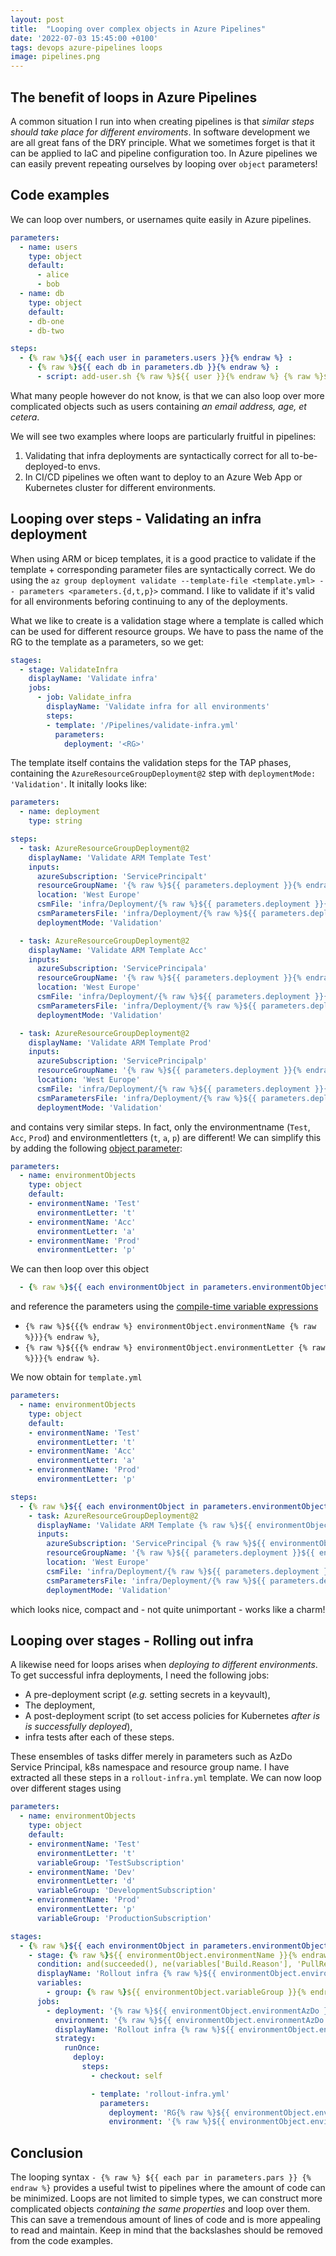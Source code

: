 ```yaml
---
layout: post
title:  "Looping over complex objects in Azure Pipelines"
date: '2022-07-03 15:45:00 +0100'
tags: devops azure-pipelines loops
image: pipelines.png
---
```


## The benefit of loops in Azure Pipelines
A common situation I run into when creating pipelines is that *similar steps should take place for different enviroments*. In software development we are all great fans of the DRY principle. What we sometimes forget is that it can be applied to IaC and pipeline configuration too. In Azure pipelines we can easily prevent repeating ourselves by looping over `object` parameters!

## Code examples
We can loop over numbers, or usernames quite easily in Azure pipelines.
```yml
parameters:
  - name: users
    type: object
    default:
      - alice
      - bob
  - name: db
    type: object
    default:
    - db-one
    - db-two

steps:
  - {% raw %}${{ each user in parameters.users }}{% endraw %} :
    - {% raw %}${{ each db in parameters.db }}{% endraw %} :
      - script: add-user.sh {% raw %}${{ user }}{% endraw %} {% raw %}${{ db }}{% endraw %}
```
What many people however do not know, is that we can also loop over more complicated objects such as users containing *an email address, age, et cetera*.

We will see two examples where loops are particularly fruitful in pipelines:
1. Validating that infra deployments are syntactically correct for all to-be-deployed-to envs. 
1. In CI/CD pipelines we often want to deploy to an Azure Web App or Kubernetes cluster for different environments.

## Looping over steps - Validating an infra deployment
When using ARM or bicep templates, it is a good practice to validate if the template + corresponding parameter files are syntactically correct. We do using the `az group deployment validate --template-file <template.yml> -- parameters <parameters.{d,t,p}>` command. I like to validate if it's valid for all environments beforing continuing to any of the deployments.

What we like to create is a validation stage where a template is called which can be used for different resource groups. We have to pass the name of the RG to the template as a parameters, so we get:
```yml
stages:
  - stage: ValidateInfra
    displayName: 'Validate infra'
    jobs:
      - job: Validate_infra
        displayName: 'Validate infra for all environments'
        steps:
        - template: '/Pipelines/validate-infra.yml'
          parameters:
            deployment: '<RG>'
```
The template itself contains the validation steps for the TAP phases, containing the `AzureResourceGroupDeployment@2` step with `deploymentMode: 'Validation'`. It initally looks like:

```yml
parameters:
  - name: deployment
    type: string

steps:
  - task: AzureResourceGroupDeployment@2
    displayName: 'Validate ARM Template Test'
    inputs:
      azureSubscription: 'ServicePrincipalt'
      resourceGroupName: '{% raw %}${{ parameters.deployment }}{% endraw %}t'
      location: 'West Europe'
      csmFile: 'infra/Deployment/{% raw %}${{ parameters.deployment }}{% endraw %}/template.json'
      csmParametersFile: 'infra/Deployment/{% raw %}${{ parameters.deployment }}{% endraw %}/parameters.t.json'
      deploymentMode: 'Validation'

  - task: AzureResourceGroupDeployment@2
    displayName: 'Validate ARM Template Acc'
    inputs:
      azureSubscription: 'ServicePrincipala'
      resourceGroupName: '{% raw %}${{ parameters.deployment }}{% endraw %}a'
      location: 'West Europe'
      csmFile: 'infra/Deployment/{% raw %}${{ parameters.deployment }}{% endraw %}/template.json'
      csmParametersFile: 'infra/Deployment/{% raw %}${{ parameters.deployment }}{% endraw %}/parameters.a.json'
      deploymentMode: 'Validation'

  - task: AzureResourceGroupDeployment@2
    displayName: 'Validate ARM Template Prod'
    inputs:
      azureSubscription: 'ServicePrincipalp'
      resourceGroupName: '{% raw %}${{ parameters.deployment }}{% endraw %}p'
      location: 'West Europe'
      csmFile: 'infra/Deployment/{% raw %}${{ parameters.deployment }}{% endraw %}/template.json'
      csmParametersFile: 'infra/Deployment/{% raw %}${{ parameters.deployment }}{% endraw %}/parameters.p.json'
      deploymentMode: 'Validation'
```

and contains very similar steps. In fact, only the environmentname (`Test`, `Acc`, `Prod`) and environmentletters (`t`, `a`, `p`) are different! We can simplify this by adding the following [object parameter](https://docs.microsoft.com/en-us/azure/devops/pipelines/process/runtime-parameters?view=azure-devops&tabs=script#parameter-data-types):

```yml
parameters:
  - name: environmentObjects
    type: object
    default: 
    - environmentName: 'Test'
      environmentLetter: 't'
    - environmentName: 'Acc'
      environmentLetter: 'a'
    - environmentName: 'Prod'
      environmentLetter: 'p'
```
We can then loop over this object 
```yml
  - {% raw %}${{ each environmentObject in parameters.environmentObjects }}{% endraw %}:
```
and reference the parameters using the [compile-time variable expressions](https://docs.microsoft.com/en-us/azure/devops/pipelines/process/variables?view=azure-devops&tabs=yaml%2Cbatch#understand-variable-syntax)
* `{% raw %}${{{% endraw %} environmentObject.environmentName {% raw %}}}{% endraw %}`,
* `{% raw %}${{{% endraw %} environmentObject.environmentLetter {% raw %}}}{% endraw %}`.

We now obtain for `template.yml`
```yml
parameters:
  - name: environmentObjects
    type: object
    default: 
    - environmentName: 'Test'
      environmentLetter: 't'
    - environmentName: 'Acc'
      environmentLetter: 'a'
    - environmentName: 'Prod'
      environmentLetter: 'p'

steps:
  - {% raw %}${{ each environmentObject in parameters.environmentObjects }}{% endraw %}:
    - task: AzureResourceGroupDeployment@2
      displayName: 'Validate ARM Template {% raw %}${{ environmentObject.environmentName }}{% endraw %}'
      inputs:
        azureSubscription: 'ServicePrincipal {% raw %}${{ environmentObject.environmentName }}{% endraw %}'
        resourceGroupName: '{% raw %}${{ parameters.deployment }}${{ environmentObject.environmentLetter }}{% endraw %}'
        location: 'West Europe'
        csmFile: 'infra/Deployment/{% raw %}${{ parameters.deployment }}{% endraw %}/template.json'
        csmParametersFile: 'infra/Deployment/{% raw %}${{ parameters.deployment }}{% endraw %}/parameters.{% raw %}${{ environmentObject.environmentLetter }}{% endraw %}.json'
        deploymentMode: 'Validation'
```
which looks nice, compact and - not quite unimportant - works like a charm!

## Looping over stages - Rolling out infra
A likewise need for loops arises when *deploying to different environments*. To get successful infra deployments, I need the following jobs:
* A pre-deployment script (*e.g.* setting secrets in a keyvault),
* The deployment,
* A post-deployment script (to set access policies for Kubernetes *after is is successfully deployed*),
* infra tests after each of these steps.

These ensembles of tasks differ merely in parameters such as AzDo Service Principal, k8s namespace and resource group name. I have extracted all these steps in a `rollout-infra.yml` template. We can now loop over different stages using
```yml
parameters:
  - name: environmentObjects
    type: object
    default: 
    - environmentName: 'Test'
      environmentLetter: 't'
      variableGroup: 'TestSubscription'
    - environmentName: 'Dev'
      environmentLetter: 'd'
      variableGroup: 'DevelopmentSubscription'
    - environmentName: 'Prod'
      environmentLetter: 'p'
      variableGroup: 'ProductionSubscription'

stages:
  - {% raw %}${{ each environmentObject in parameters.environmentObjects }}{% endraw %}:
    - stage: {% raw %}${{ environmentObject.environmentName }}{% endraw %}
      condition: and(succeeded(), ne(variables['Build.Reason'], 'PullRequest'))
      displayName: 'Rollout infra {% raw %}${{ environmentObject.environmentName }}{% endraw %}'
      variables:
        - group: {% raw %}${{ environmentObject.variableGroup }}{% endraw %}
      jobs:
        - deployment: '{% raw %}${{ environmentObject.environmentAzDo }}{% endraw %}'
          environment: '{% raw %}${{ environmentObject.environmentAzDo }}{% endraw %}'
          displayName: 'Rollout infra {% raw %}${{ environmentObject.environmentName }}{% endraw %}'
          strategy:
            runOnce:
              deploy:
                steps:
                  - checkout: self

                  - template: 'rollout-infra.yml'
                    parameters:
                      deployment: 'RG{% raw %}${{ environmentObject.environmentLetter }}{% endraw %}'
                      environment: '{% raw %}${{ environmentObject.environmentLetter }}{% endraw %}'
```

## Conclusion
The looping syntax `- {% raw %} ${{ each par in parameters.pars }} {% endraw %}` provides a useful twist to pipelines where the amount of code can be minimized. Loops are not limited to simple types, we can construct more complicated objects *containing the same properties* and loop over them. This can save a tremendous amount of lines of code and is more appealing to read and maintain. Keep in mind that the backslashes should be removed from the code examples.